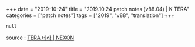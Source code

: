 +++
date = "2019-10-24"
title = "2019.10.24 patch notes (v88.04) | K TERA"
categories = ["patch notes"]
tags = ["2019", "v88", "translation"]
+++

```
null
```

source : [TERA 테라 | NEXON](http://tera.nexon.com/news/update/view.aspx?n4articlesn=414)
